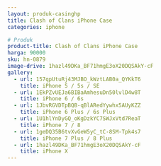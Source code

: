 ```yaml
---
layout: produk-casinghp
title: Clash of Clans iPhone Case
categories: iphone

# Produk
product-title: Clash of Clans iPhone Case
harga: 90000
sku: hn-0879
image-drive: 1hazl49DKa_BF71hmgE3oX20DQSAkY-cF
gallery:
  - url: 157qpUtuRj43MJBO_kWztLAB0a_QYKkT6
    title: iPhone 5 / 5s / SE
  - url: 1EkPZvUEJa6BIBaAmhesuDn50lvlD4w8T
    title: iPhone 6 / 6s
  - url: 1JbvRGVDTpBQB-qBlARedYywhx5AUyKZZ
    title: iPhone 6 Plus / 6s Plus
  - url: 1U1hlYnDyGQ_oKgDzkYC7SWJxVtd7ReaT
    title: iPhone 7 / 8
  - url: 1geDQ35B6tvXvGeW5yC_tC-8SM-Tpk4s7
    title: iPhone 7 Plus / 8 Plus
  - url: 1hazl49DKa_BF71hmgE3oX20DQSAkY-cF
    title: iPhone X
---
```

